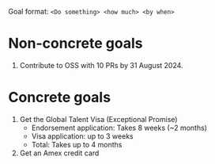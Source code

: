 Goal format:
`<Do something> <how much> <by when>`
# Non-concrete goals

1. Contribute to OSS with 10 PRs by 31 August 2024.

# Concrete goals

1. Get the Global Talent Visa (Exceptional Promise)
	- Endorsement application: Takes 8 weeks (~2 months)
	- Visa application: up to 3 weeks
	- Total: Takes up to 4 months
1. Get an Amex credit card